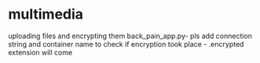 # multimedia
uploading files and encrypting them 
back_pain_app.py- pls add connection string and container name
to check if encryption took place - .encrypted extension will come 

